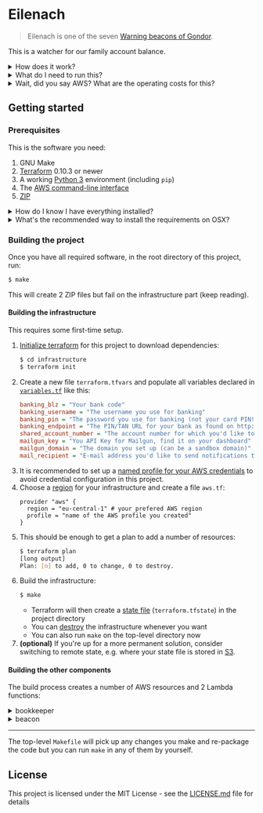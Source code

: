 # Eilenach

> Eilenach is one of the seven [Warning beacons of Gondor](http://lotr.wikia.com/wiki/Warning_beacons_of_Gondor).

This is a watcher for our family account balance.

<details>
<summary>How does it work?</summary>

1. [Checks the balance](src/bookkeeper/bookkeeper.py) of your bank account over [FinTS](https://en.wikipedia.org/wiki/FinTS)
2. Reports the balance
3. [Sends an e-mail](src/beacon/mailgun.js) when the balance is below threshold

</details>

<details>
<summary>What do I need to run this?</summary>

- a German bank account with [one of these banks](https://github.com/raphaelm/python-fints#limitations) (so far only tested with DKB)
- an AWS account (everything you need to build the infrastructure
  is [included in this project](infrastructure/bookkeeper.tf))
- a [Mailgun account](https://www.mailgun.com/)

</details>

<details>
<summary>Wait, did you say AWS? What are the operating costs for this?</summary>

💰 The whole project fits into the Free Tier, so **operating costs are likely to be zero.**

In case you already consumed all of your Free Tier,
estimated operating costs per month are:

| AWS Service          | Free Tier | This project | Best case | Worst case |
|----------------------|-----------|--------------|----------:|-----------:|
| Lambda (requests)    | 1M        | ~4,320       | $0     | $0.00 |
| Lambda (duration)    | 3.2M secs | ~22,000 secs | $0     | $0.05 |
| CloudWatch (alarms)  | 10        | 2            | $0     | $0.20 |
| CloudWatch (metrics) | 10        | 1            | $0     | $0.30 |
| SNS (publishes)      | 1M        | <4,320       | $0     | $0.01 |
| SNS (HTTP deliveries)| 100,000   | <4,320       | $0     | $0.01 |
| **Sum**     ||| **$0** | **$0.57** |

</details>

## Getting started

### Prerequisites

This is the software you need:

1. GNU Make
2. [Terraform](https://www.terraform.io/) 0.10.3 or newer
3. A working [Python 3](https://www.python.org/) environment (including `pip`)
4. The [AWS command-line interface](https://aws.amazon.com/cli/)
5. [ZIP](http://www.info-zip.org/Zip.html)

<details>
<summary>How do I know I have everything installed?</summary>

Run the following, every line should have a check mark:

```bash
$ make check
✔ aws
✔ pip3
✔ terraform
✔ zip
```
</details>

<details>
<summary>What's the recommended way to install the requirements on OSX?</summary>

Assuming you have [brew](https://github.com/Homebrew/brew)
installed (you should!), run this to install all required software:

```
brew bundle
```
</details>

### Building the project

Once you have all required software, in the root directory of this project, run:

```bash
$ make
```

This will create 2 ZIP files but fail on the infrastructure part (keep reading).

#### Building the infrastructure

This requires some first-time setup.

1. [Initialize terraform](https://www.terraform.io/docs/commands/init.html) for this project to download dependencies:
   ```bash
   $ cd infrastructure
   $ terraform init
   ```
2. Create a new file `terraform.tfvars` and populate all variables declared in [`variables.tf`](infrastructure/variables.tf) like this:
   ```INI
   banking_blz = "Your bank code"
   banking_username = "The username you use for banking"
   banking_pin = "The password you use for banking (not your card PIN!)"
   banking_endpoint = "The PIN/TAN URL for your bank as found on http://www.hbci-zka.de/institute/institut_auswahl.htm"
   shared_account_number = "The account number for which you'd like to monitor the balance"
   mailgun_key = "You API Key for Mailgun, find it on your dashboard"
   mailgun_domain = "The domain you set up (can be a sandbox domain)"
   mail_recipient = "E-mail address you'd like to send notifications to"
   ```
3. It is recommended to set up a [named profile for your AWS credentials](https://docs.aws.amazon.com/cli/latest/userguide/cli-multiple-profiles.html)
   to avoid credential configuration in this project.
4. Choose a [region](https://docs.aws.amazon.com/AWSEC2/latest/UserGuide/using-regions-availability-zones.html#concepts-available-regions) for your infrastructure and create a file `aws.tf`:
   ```HCL
   provider "aws" {
     region = "eu-central-1" # your prefered AWS region
     profile = "name of the AWS profile you created"
   }
   ```
5. This should be enough to get a plan to add a number of resources:
   ```bash
   $ terraform plan
   [long output]
   Plan: [n] to add, 0 to change, 0 to destroy.
   ```
6. Build the infrastructure:
   ```bash
   $ make
   ```
   - Terraform will then create a [state file](https://www.terraform.io/docs/backends/state.html) (`terraform.tfstate`) in the project directory
   - You can [destroy](https://www.terraform.io/intro/getting-started/destroy.html)
   the infrastructure whenever you want
   - You can also run `make` on the top-level directory now
7. **(optional)** If you're up for a more permanent solution,
   consider switching to remote state, e.g. where your state file is stored in
   [S3](https://www.terraform.io/docs/backends/types/s3.html).

#### Building the other components

The build process creates a number of AWS resources and 2 Lambda functions:

<details>
<summary>bookkeeper</summary>

This part is written in Python because
[python-fints](https://github.com/raphaelm/python-fints) is the only
decent FinTS library out there that I could get running.

Its job is to query the account balance and report it to stdout in JSON format
where it's being picked up a metric filter and sent to CloudWatch Metrics.

</details>

<details>
<summary>beacon</summary>

This part is written in Javascript because it's my goto language for AWS Lambda.

It sends an e-mail, and it is by far the simplest component (it has no dependencies).
That's also why NodeJS is not listed anywhere as dependency. If you want to hack on it,
you need a working Node environment though.

I hadn't planned to write this part but Amazon SNS
[doesn't yet support SMS in my prefered region](https://docs.aws.amazon.com/sns/latest/dg/sms_supported-countries.html), and Terraform doesn't support the `email` protocol for
subscribing to SNS topics.

The upside is that I can control the subject and the body of the e-mail being sent.

</details>

---

The top-level `Makefile` will pick up any changes you make and re-package the code
but you can run `make` in any of them by yourself.

## License

This project is licensed under the MIT License - see the [LICENSE.md](LICENSE.md) file for details